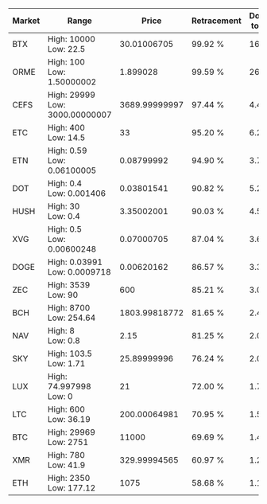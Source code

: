 | Market | Range | Price| Retracement | Doubles to 50% |
| --- | --- | --- | --- | --- |
| BTX | High: 10000<br />Low: 22.5 | 30.01006705 | 99.92 % | 166.99 |
| ORME | High: 100<br />Low: 1.50000002 | 1.899028 | 99.59 % | 26.72 |
| CEFS | High: 29999<br />Low: 3000.00000007 | 3689.99999997 | 97.44 % | 4.47 |
| ETC | High: 400<br />Low: 14.5 | 33 | 95.20 % | 6.28 |
| ETN | High: 0.59<br />Low: 0.06100005 | 0.08799992 | 94.90 % | 3.70 |
| DOT | High: 0.4<br />Low: 0.001406 | 0.03801541 | 90.82 % | 5.28 |
| HUSH | High: 30<br />Low: 0.4 | 3.35002001 | 90.03 % | 4.54 |
| XVG | High: 0.5<br />Low: 0.00600248 | 0.07000705 | 87.04 % | 3.61 |
| DOGE | High: 0.03991<br />Low: 0.0009718 | 0.00620162 | 86.57 % | 3.30 |
| ZEC | High: 3539<br />Low: 90 | 600 | 85.21 % | 3.02 |
| BCH | High: 8700<br />Low: 254.64 | 1803.99818772 | 81.65 % | 2.48 |
| NAV | High: 8<br />Low: 0.8 | 2.15 | 81.25 % | 2.05 |
| SKY | High: 103.5<br />Low: 1.71 | 25.89999996 | 76.24 % | 2.03 |
| LUX | High: 74.997998<br />Low: 0 | 21 | 72.00 % | 1.79 |
| LTC | High: 600<br />Low: 36.19 | 200.00064981 | 70.95 % | 1.59 |
| BTC | High: 29969<br />Low: 2751 | 11000 | 69.69 % | 1.49 |
| XMR | High: 780<br />Low: 41.9 | 329.99994565 | 60.97 % | 1.25 |
| ETH | High: 2350<br />Low: 177.12 | 1075 | 58.68 % | 1.18 |

